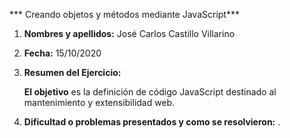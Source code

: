 *** Creando objetos y métodos mediante JavaScript***

1. **Nombres y apellidos:** José Carlos Castillo Villarino

2. **Fecha:** 15/10/2020

3. **Resumen del Ejercicio:** 

   **El objetivo** es la definición de código JavaScript destinado al mantenimiento y extensibilidad web.

4. **Dificultad o problemas presentados y como se resolvieron:** .
